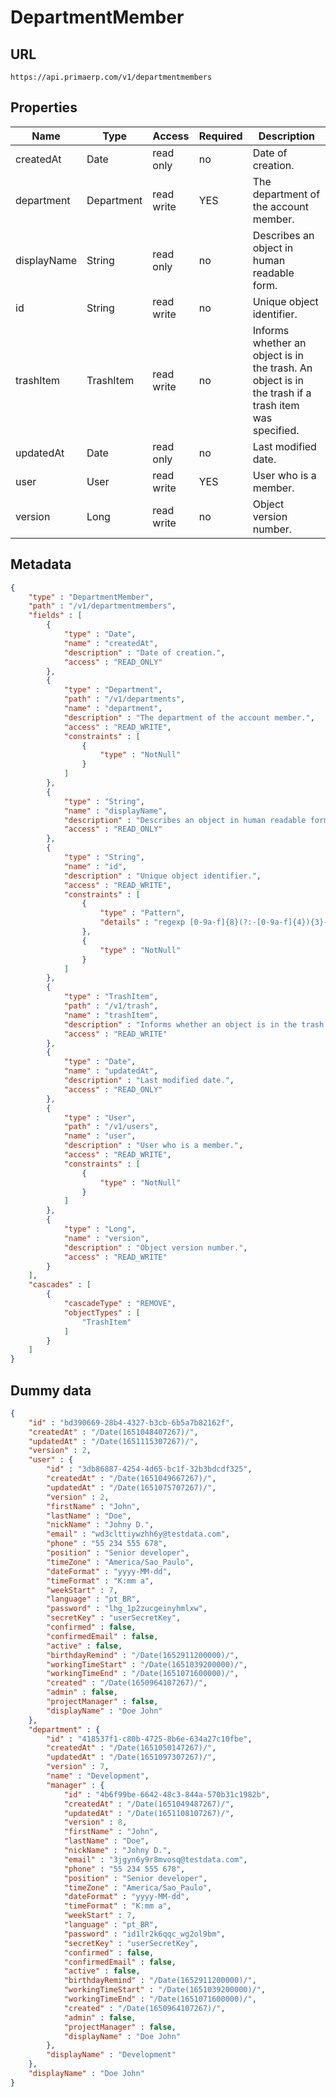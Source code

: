 DepartmentMember
==

## URL

	https://api.primaerp.com/v1/departmentmembers

## Properties

| Name        | Type       | Access     | Required | Description                                                                                         |
|-------------|------------|------------|----------|-----------------------------------------------------------------------------------------------------|
| createdAt   | Date       | read only  | no       | Date of creation.                                                                                   |
| department  | Department | read write | YES      | The department of the account member.                                                               |
| displayName | String     | read only  | no       | Describes an object in human readable form.                                                         |
| id          | String     | read write | no       | Unique object identifier.                                                                           |
| trashItem   | TrashItem  | read write | no       | Informs whether an object is in the trash. An object is in the trash if a trash item was specified. |
| updatedAt   | Date       | read only  | no       | Last modified date.                                                                                 |
| user        | User       | read write | YES      | User who is a member.                                                                               |
| version     | Long       | read write | no       | Object version number.                                                                              |

## Metadata

```JSON
{
	"type" : "DepartmentMember",
	"path" : "/v1/departmentmembers",
	"fields" : [
		{
			"type" : "Date",
			"name" : "createdAt",
			"description" : "Date of creation.",
			"access" : "READ_ONLY"
		},
		{
			"type" : "Department",
			"path" : "/v1/departments",
			"name" : "department",
			"description" : "The department of the account member.",
			"access" : "READ_WRITE",
			"constraints" : [
				{
					"type" : "NotNull"
				}
			]
		},
		{
			"type" : "String",
			"name" : "displayName",
			"description" : "Describes an object in human readable form.",
			"access" : "READ_ONLY"
		},
		{
			"type" : "String",
			"name" : "id",
			"description" : "Unique object identifier.",
			"access" : "READ_WRITE",
			"constraints" : [
				{
					"type" : "Pattern",
					"details" : "regexp [0-9a-f]{8}(?:-[0-9a-f]{4}){3}-[0-9a-f]{12}"
				},
				{
					"type" : "NotNull"
				}
			]
		},
		{
			"type" : "TrashItem",
			"path" : "/v1/trash",
			"name" : "trashItem",
			"description" : "Informs whether an object is in the trash. An object is in the trash if a trash item was specified.",
			"access" : "READ_WRITE"
		},
		{
			"type" : "Date",
			"name" : "updatedAt",
			"description" : "Last modified date.",
			"access" : "READ_ONLY"
		},
		{
			"type" : "User",
			"path" : "/v1/users",
			"name" : "user",
			"description" : "User who is a member.",
			"access" : "READ_WRITE",
			"constraints" : [
				{
					"type" : "NotNull"
				}
			]
		},
		{
			"type" : "Long",
			"name" : "version",
			"description" : "Object version number.",
			"access" : "READ_WRITE"
		}
	],
	"cascades" : [
		{
			"cascadeType" : "REMOVE",
			"objectTypes" : [
				"TrashItem"
			]
		}
	]
}
```

## Dummy data

```JSON
{
	"id" : "bd390669-28b4-4327-b3cb-6b5a7b82162f",
	"createdAt" : "/Date(1651048407267)/",
	"updatedAt" : "/Date(1651115307267)/",
	"version" : 2,
	"user" : {
		"id" : "3db86887-4254-4d65-bc1f-32b3bdcdf325",
		"createdAt" : "/Date(1651049667267)/",
		"updatedAt" : "/Date(1651075707267)/",
		"version" : 2,
		"firstName" : "John",
		"lastName" : "Doe",
		"nickName" : "Johny D.",
		"email" : "wd3clttiywzhh6y@testdata.com",
		"phone" : "55 234 555 678",
		"position" : "Senior developer",
		"timeZone" : "America/Sao_Paulo",
		"dateFormat" : "yyyy-MM-dd",
		"timeFormat" : "K:mm a",
		"weekStart" : 7,
		"language" : "pt_BR",
		"password" : "lhg_1p2zucgeinyhmlxw",
		"secretKey" : "userSecretKey",
		"confirmed" : false,
		"confirmedEmail" : false,
		"active" : false,
		"birthdayRemind" : "/Date(1652911200000)/",
		"workingTimeStart" : "/Date(1651039200000)/",
		"workingTimeEnd" : "/Date(1651071600000)/",
		"created" : "/Date(1650964107267)/",
		"admin" : false,
		"projectManager" : false,
		"displayName" : "Doe John"
	},
	"department" : {
		"id" : "418537f1-c80b-4725-8b6e-634a27c10fbe",
		"createdAt" : "/Date(1651050147267)/",
		"updatedAt" : "/Date(1651097307267)/",
		"version" : 7,
		"name" : "Development",
		"manager" : {
			"id" : "4b6f99be-6642-48c3-844a-570b31c1982b",
			"createdAt" : "/Date(1651049487267)/",
			"updatedAt" : "/Date(1651108107267)/",
			"version" : 8,
			"firstName" : "John",
			"lastName" : "Doe",
			"nickName" : "Johny D.",
			"email" : "3jgyn6y9r8mvosq@testdata.com",
			"phone" : "55 234 555 678",
			"position" : "Senior developer",
			"timeZone" : "America/Sao_Paulo",
			"dateFormat" : "yyyy-MM-dd",
			"timeFormat" : "K:mm a",
			"weekStart" : 7,
			"language" : "pt_BR",
			"password" : "id1lr2k6qqc_wg2ol9bm",
			"secretKey" : "userSecretKey",
			"confirmed" : false,
			"confirmedEmail" : false,
			"active" : false,
			"birthdayRemind" : "/Date(1652911200000)/",
			"workingTimeStart" : "/Date(1651039200000)/",
			"workingTimeEnd" : "/Date(1651071600000)/",
			"created" : "/Date(1650964107267)/",
			"admin" : false,
			"projectManager" : false,
			"displayName" : "Doe John"
		},
		"displayName" : "Development"
	},
	"displayName" : "Doe John"
}
```
